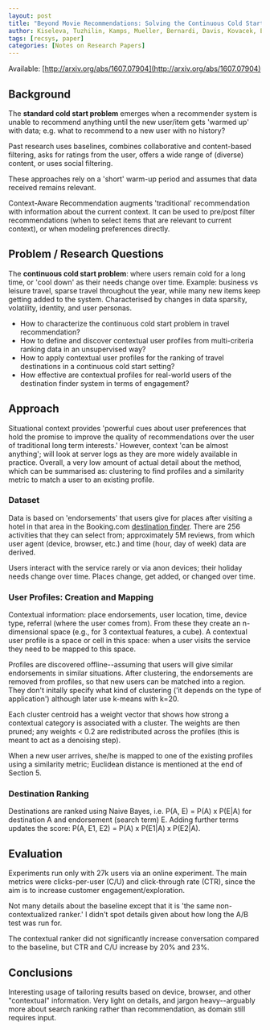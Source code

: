 ```yaml
---
layout: post
title: "Beyond Movie Recommendations: Solving the Continuous Cold Start Problem in E-commerce Recommendations"
author: Kiseleva, Tuzhilin, Kamps, Mueller, Bernardi, Davis, Kovacek, Einarsen, Hiemstra
tags: [recsys, paper]
categories: [Notes on Research Papers]
---
```


Available: [http://arxiv.org/abs/1607.07904](http://arxiv.org/abs/1607.07904)

## Background

The **standard cold start problem** emerges when a recommender system is unable to recommend anything until
 the new user/item gets 'warmed up' with data; e.g. what to recommend to a new user with no history?
 
Past research uses baselines, combines collaborative and content-based filtering, asks for ratings from the
 user, offers a wide range of (diverse) content, or uses social filtering.
 
These approaches rely on a 'short' warm-up period and assumes that data received remains relevant.

Context-Aware Recommendation augments 'traditional' recommendation with information about the current context.
It can be used to pre/post filter recommendations (when to select items that are relevant to current context), or 
when modeling preferences directly.

## Problem / Research Questions

The **continuous cold start problem**: where users remain cold for a long time, or 'cool down' as their
 needs change over time. Example: business vs leisure travel, sparse travel throughout the year, while
 many new items keep getting added to the system. Characterised by changes in data sparsity, volatility,
 identity, and user personas.

* How to characterize the continuous cold start problem in travel recommendation?
* How to define and discover contextual user profiles from multi-criteria ranking data in an unsupervised way?
* How to apply contextual user profiles for the ranking of travel destinations in a continuous cold start setting?
* How effective are contextual profiles for real-world users of the destination finder system in terms of engagement?

## Approach

Situational context provides 'powerful cues about user preferences that hold the promise to improve
 the quality of recommendations over the user of traditional long term interests.' However, context 'can be almost 
 anything'; will look at server logs as they are more widely available in practice. Overall, a very low amount of actual
 detail about the method, which can be summarised as: clustering to find profiles and a similarity metric to match a user
 to an existing profile.

### Dataset

Data is based on 'endorsements' that users give for places after visiting a hotel in that area in the Booking.com
 [destination finder](http://www.booking.com/destinationfinder.html). There are 256 activities that they can select from;
 approximately 5M reviews, from which user agent (device, browser, etc.) and time (hour, day of week) data are derived.
 
Users interact with the service rarely or via anon devices; their holiday needs change over time. Places change, get
 added, or changed over time.
 
### User Profiles: Creation and Mapping

Contextual information: place endorsements, user location, time, device type, referral (where the user comes from). From
 these they create an n-dimensional space (e.g., for 3 contextual features, a cube). A contextual user profile is a space
 or cell in this space: when a user visits the service they need to be mapped to this space.
 
Profiles are discovered offline--assuming that users will give similar endorsements in similar situations. After clustering,
the endorsements are removed from profiles, so that new users can be matched into a region. They don't initally specify what
kind of clustering ('it depends on the type of application') although later use k-means with k=20.

Each cluster centroid has a weight vector that shows how strong a contextual category is associated with a cluster. The
 weights are then pruned; any weights < 0.2 are redistributed across the profiles (this is meant to act as a denoising step).

When a new user arrives, she/he is mapped to one of the existing profiles using a similarity metric; Euclidean distance is
 mentioned at the end of Section 5.

### Destination Ranking

Destinations are ranked using Naive Bayes, i.e. P(A, E) = P(A) x P(E|A) for destination A and endorsement (search term) E.
 Adding further terms updates the score: P(A, E1, E2) = P(A) x P(E1|A) x P(E2|A).

## Evaluation

Experiments run only with 27k users via an online experiment. The main metrics were clicks-per-user (C/U) and click-through rate (CTR),
since the aim is to increase customer engagement/exploration.

Not many details about the baseline except that it is 'the same non-contextualized ranker.' I didn't spot details given about how long the A/B
 test was run for.

The contextual ranker did not significantly increase conversation compared to the baseline, but CTR and C/U increase by 20% and 23%.

## Conclusions

Interesting usage of tailoring results based on device, browser, and other "contextual" information. Very light on details, and jargon
 heavy--arguably more about search ranking rather than recommendation, as domain still requires input.
